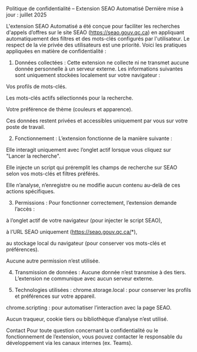 Politique de confidentialité – Extension SEAO Automatisé
Dernière mise à jour : juillet 2025

L'extension SEAO Automatisé a été conçue pour faciliter les recherches d'appels d’offres sur le site SEAO (https://seao.gouv.qc.ca) en appliquant automatiquement des filtres et des mots-clés configurés par l'utilisateur. Le respect de la vie privée des utilisateurs est une priorité. Voici les pratiques appliquées en matière de confidentialité :

1. Données collectées : Cette extension ne collecte ni ne transmet aucune donnée personnelle à un serveur externe. Les informations suivantes sont uniquement stockées localement sur votre navigateur :

Vos profils de mots-clés.

Les mots-clés actifs sélectionnés pour la recherche.

Votre préférence de thème (couleurs et apparence).

Ces données restent privées et accessibles uniquement par vous sur votre poste de travail.

2. Fonctionnement : L’extension fonctionne de la manière suivante :

Elle interagit uniquement avec l’onglet actif lorsque vous cliquez sur "Lancer la recherche".

Elle injecte un script qui préremplit les champs de recherche sur SEAO selon vos mots-clés et filtres préférés.

Elle n’analyse, n’enregistre ou ne modifie aucun contenu au-delà de ces actions spécifiques.

3. Permissions : Pour fonctionner correctement, l’extension demande l’accès :

à l’onglet actif de votre navigateur (pour injecter le script SEAO),

à l’URL SEAO uniquement (https://seao.gouv.qc.ca/*),

au stockage local du navigateur (pour conserver vos mots-clés et préférences).

Aucune autre permission n’est utilisée.

4. Transmission de données : Aucune donnée n’est transmise à des tiers. L’extension ne communique avec aucun serveur externe.

5. Technologies utilisées : chrome.storage.local : pour conserver les profils et préférences sur votre appareil.

chrome.scripting : pour automatiser l’interaction avec la page SEAO.

Aucun traqueur, cookie tiers ou bibliothèque d’analyse n’est utilisé.

Contact
Pour toute question concernant la confidentialité ou le fonctionnement de l’extension, vous pouvez contacter le responsable du développement via les canaux internes (ex. Teams).
